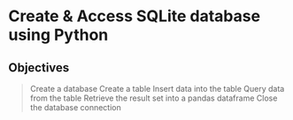 # Create & Access SQLite database using Python
## Objectives
>Create a database
>Create a table
>Insert data into the table
>Query data from the table
>Retrieve the result set into a pandas dataframe
>Close the database connection
